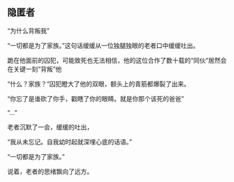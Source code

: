 ##  隐匿者

“为什么背叛我”

“一切都是为了家族。”这句话缓缓从一位独腿独眼的老者口中缓缓吐出。

跪在他面前的囚犯，可能致死也无法相信，他的这位合作了数十载的“同伙”居然会在关键一刻“背叛”他

“什么？家族？”囚犯瞪大了他的双眼，额头上的青筋都爆裂了出来。

“你忘了是谁砍了你手，戳瞎了你的眼睛。就是你那个该死的爸爸”

“...”

老者沉默了一会，缓缓的吐出，

“我从未忘记。自我幼时起就深埋心底的话语。”

“一切都是为了家族。”

说着，老者的思绪飘向了远方。
